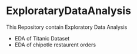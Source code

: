 # ExplorataryDataAnalysis
This Repository contain Exploratory Data Analysis
* EDA of Titanic Dataset
* EDA of chipotle restaurent orders


